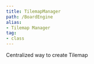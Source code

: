 ```yaml
---
title: TilemapManager
path: /BoardEngine
alias: 
- Tilemap Manager
tag: 
- class
---
```

Centralized way to create Tilemap
